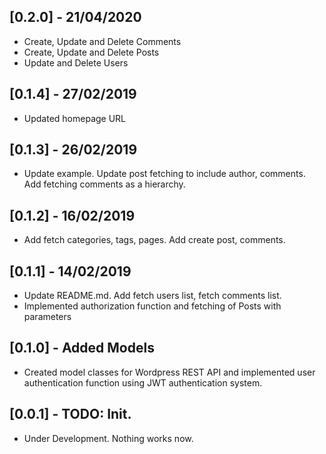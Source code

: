 ## [0.2.0] - 21/04/2020
* Create, Update and Delete Comments
* Create, Update and Delete Posts
* Update and Delete Users

## [0.1.4] - 27/02/2019
* Updated homepage URL

## [0.1.3] - 26/02/2019
* Update example. Update post fetching to include author, comments. Add fetching comments as a hierarchy.

## [0.1.2] - 16/02/2019
* Add fetch categories, tags, pages. Add create post, comments.

## [0.1.1] - 14/02/2019

* Update README.md. Add fetch users list, fetch comments list.
* Implemented authorization function and fetching of Posts with parameters

## [0.1.0] - Added Models

* Created model classes for Wordpress REST API and implemented user authentication function using JWT authentication system.


## [0.0.1] - TODO: Init.

* Under Development. Nothing works now.

